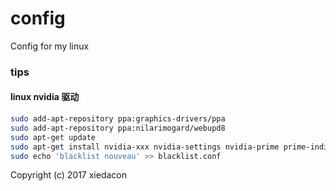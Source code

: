# config

Config for my linux

### tips

#### linux nvidia 驱动

```sh
sudo add-apt-repository ppa:graphics-drivers/ppa
sudo add-apt-repository ppa:nilarimogard/webupd8
sudo apt-get update
sudo apt-get install nvidia-xxx nvidia-settings nvidia-prime prime-indicator
sudo echo 'blacklist nouveau' >> blacklist.conf
```

Copyright (c) 2017 xiedacon